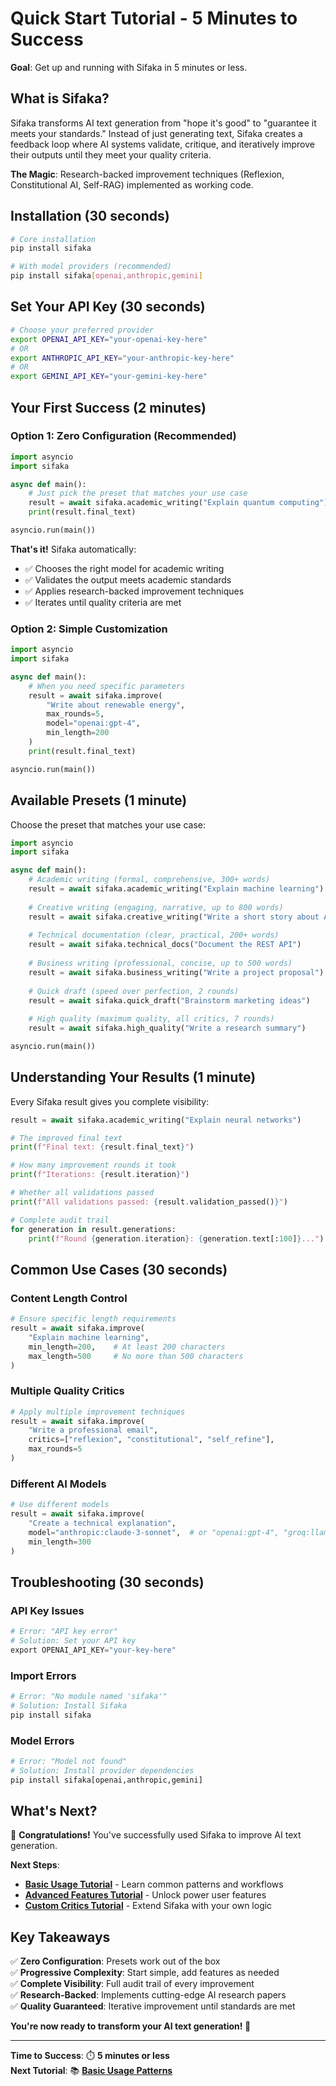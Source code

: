 # Quick Start Tutorial - 5 Minutes to Success

**Goal**: Get up and running with Sifaka in 5 minutes or less.

## What is Sifaka?

Sifaka transforms AI text generation from "hope it's good" to "guarantee it meets your standards." Instead of just generating text, Sifaka creates a feedback loop where AI systems validate, critique, and iteratively improve their outputs until they meet your quality criteria.

**The Magic**: Research-backed improvement techniques (Reflexion, Constitutional AI, Self-RAG) implemented as working code.

## Installation (30 seconds)

```bash
# Core installation
pip install sifaka

# With model providers (recommended)
pip install sifaka[openai,anthropic,gemini]
```

## Set Your API Key (30 seconds)

```bash
# Choose your preferred provider
export OPENAI_API_KEY="your-openai-key-here"
# OR
export ANTHROPIC_API_KEY="your-anthropic-key-here"
# OR  
export GEMINI_API_KEY="your-gemini-key-here"
```

## Your First Success (2 minutes)

### Option 1: Zero Configuration (Recommended)

```python
import asyncio
import sifaka

async def main():
    # Just pick the preset that matches your use case
    result = await sifaka.academic_writing("Explain quantum computing")
    print(result.final_text)

asyncio.run(main())
```

**That's it!** Sifaka automatically:
- ✅ Chooses the right model for academic writing
- ✅ Validates the output meets academic standards
- ✅ Applies research-backed improvement techniques
- ✅ Iterates until quality criteria are met

### Option 2: Simple Customization

```python
import asyncio
import sifaka

async def main():
    # When you need specific parameters
    result = await sifaka.improve(
        "Write about renewable energy",
        max_rounds=5,
        model="openai:gpt-4",
        min_length=200
    )
    print(result.final_text)

asyncio.run(main())
```

## Available Presets (1 minute)

Choose the preset that matches your use case:

```python
import asyncio
import sifaka

async def main():
    # Academic writing (formal, comprehensive, 300+ words)
    result = await sifaka.academic_writing("Explain machine learning")
    
    # Creative writing (engaging, narrative, up to 800 words)  
    result = await sifaka.creative_writing("Write a short story about AI")
    
    # Technical documentation (clear, practical, 200+ words)
    result = await sifaka.technical_docs("Document the REST API")
    
    # Business writing (professional, concise, up to 500 words)
    result = await sifaka.business_writing("Write a project proposal")
    
    # Quick draft (speed over perfection, 2 rounds)
    result = await sifaka.quick_draft("Brainstorm marketing ideas")
    
    # High quality (maximum quality, all critics, 7 rounds)
    result = await sifaka.high_quality("Write a research summary")

asyncio.run(main())
```

## Understanding Your Results (1 minute)

Every Sifaka result gives you complete visibility:

```python
result = await sifaka.academic_writing("Explain neural networks")

# The improved final text
print(f"Final text: {result.final_text}")

# How many improvement rounds it took
print(f"Iterations: {result.iteration}")

# Whether all validations passed
print(f"All validations passed: {result.validation_passed()}")

# Complete audit trail
for generation in result.generations:
    print(f"Round {generation.iteration}: {generation.text[:100]}...")
```

## Common Use Cases (30 seconds)

### Content Length Control
```python
# Ensure specific length requirements
result = await sifaka.improve(
    "Explain machine learning",
    min_length=200,    # At least 200 characters
    max_length=500     # No more than 500 characters
)
```

### Multiple Quality Critics
```python
# Apply multiple improvement techniques
result = await sifaka.improve(
    "Write a professional email",
    critics=["reflexion", "constitutional", "self_refine"],
    max_rounds=5
)
```

### Different AI Models
```python
# Use different models
result = await sifaka.improve(
    "Create a technical explanation",
    model="anthropic:claude-3-sonnet",  # or "openai:gpt-4", "groq:llama-3.1-8b"
    min_length=300
)
```

## Troubleshooting (30 seconds)

### API Key Issues
```python
# Error: "API key error"
# Solution: Set your API key
export OPENAI_API_KEY="your-key-here"
```

### Import Errors
```python
# Error: "No module named 'sifaka'"
# Solution: Install Sifaka
pip install sifaka
```

### Model Errors
```python
# Error: "Model not found"
# Solution: Install provider dependencies
pip install sifaka[openai,anthropic,gemini]
```

## What's Next?

🎉 **Congratulations!** You've successfully used Sifaka to improve AI text generation.

**Next Steps**:
- **[Basic Usage Tutorial](02-basic-usage.md)** - Learn common patterns and workflows
- **[Advanced Features Tutorial](03-advanced-features.md)** - Unlock power user features
- **[Custom Critics Tutorial](04-custom-critics.md)** - Extend Sifaka with your own logic

## Key Takeaways

✅ **Zero Configuration**: Presets work out of the box  
✅ **Progressive Complexity**: Start simple, add features as needed  
✅ **Complete Visibility**: Full audit trail of every improvement  
✅ **Research-Backed**: Implements cutting-edge AI research papers  
✅ **Quality Guaranteed**: Iterative improvement until standards are met  

**You're now ready to transform your AI text generation! 🚀**

---

**Time to Success**: ⏱️ **5 minutes or less**  
**Next Tutorial**: 📚 **[Basic Usage Patterns](02-basic-usage.md)**
